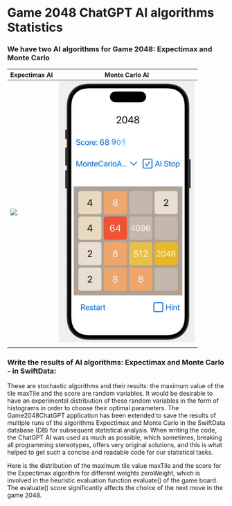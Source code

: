 # Game 2048 ChatGPT AI algorithms Statistics
### We have two AI algorithms for Game 2048: Expectimax and Monte Carlo

| Expectimax AI  |Monte Carlo AI  |
| -------------- | -------------- |
| <img src="https://github.com/BestKora/Game2048ChatGPTStatistics/blob/main/Record%20Expectimax1%20143%20436%20.gif" width="300"/>    | <img src="https://github.com/BestKora/Game2048ChatGPTStatistics/blob/main/Record%20Monte%20Carlo%20Async%2070%20108%20.gif" width="314"/>   |
|  | |

### Write the results of AI algorithms: Expectimax and Monte Carlo - in SwiftData:
These are stochastic algorithms and their results: the maximum value of the tile maxTile and the score are random variables. It would be desirable to have an experimental distribution of these random variables in the form of histograms in order to choose their optimal parameters.
The Game2048ChatGPT application has been extended to save the results of multiple runs of the algorithms Expectimax and Monte Carlo in the SwiftData database (DB) for subsequent statistical analysis. When writing the code, the ChatGPT AI was used as much as possible, which sometimes, breaking all programming stereotypes, offers very original solutions, and this is what helped to get such a concise and readable code for our statistical tasks.

Here is the distribution of the maximum tile value maxTile and the score for the Expectimax algorithm for different weights zeroWeight, which is involved in the heuristic evaluation function evaluate() of the game board. The evaluate() score significantly affects the choice of the next move in the game 2048.
